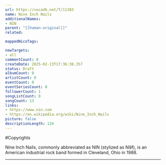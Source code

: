 ```yaml
---
url: https://vocadb.net/T/11383
name: Nine Inch Nails
additionalNames: 
- NIN
parent: "[[human-original]]"
related:

mappedNicoTags:

newTargets:
- all
commentCount: 0
createDate: 2025-02-13T17:36:38.357
status: Draft
albumCount: 0
artistCount: 0
eventCount: 0
eventSeriesCount: 0
followerCount: 1
songListCount: 0
songCount: 13
links: 
- https://www.nin.com
- https://en.wikipedia.org/wiki/Nine_Inch_Nails
picture: false
descriptionLength: 134
---
```


#Copyrights

Nine Inch Nails, commonly abbreviated as NIN (stylized as NIИ), is an American industrial rock band formed in Cleveland, Ohio in 1988.

---

